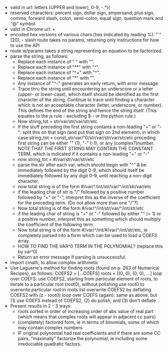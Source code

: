 - valid in url: letters (UPPER and lower), 0-9, -.*)(
- reserved characters: percent sign, dollar sign, ampersand, plus sign, comma, forward slash, colon, semi-colon, equal sign, question mark and “@” symbol.
- valid in Chrome url: +
- encoded hex versions of various chars (hex indicated by leading %):
    " "(20), - slash route takes no params, returning only instructions for how to use the API
- route w/params takes a string representing an equation to be factorized.
- parse the string, as follows:
    - Replace each instance of " " with "".
    - Replace each instance of "**" with "^".
    - Replace each instance of "^+" with "^".
    - Replace each instance of "*" with "".
    - Any instance of "^-" generates an early return, with error message.
    - Trace thru the string until encountering an underscore or a letter (upper- or lower-case), which itself should be identified as the first character of the string.  Continue to trace until finding a character which is not an acceptable character (letter, underscore, or number).  This defines the end of the string and hence the string itself.  (This equates to the js rule - excluding $ - or the python rule.)
    - Now string_tot = str/var/str/var/str/etc
    - If the stuff preceding the first string contains a non-leading "+" or "-":
        split this on that sign (and put that sign on 2nd element), in which case
        string_tot = const_str/var/^0/str/var/str/var/str/etc
         preceding first string can be either "" (1), "-" (-1), or any (complex?)number.  NOTE THAT THE FIRST STRING MAY CONTAIN THE CONSTANT TERM, which is indicated if it contains a non-leading "+" or "-"
    - now string_tot = #/var/str/var/str/etc
    - parse the str after each var, which should begin with "^" & be immediately followed by the digit 0-9, which should itself be immediately followed by any digit 0-9, until reaching a non-digit character.
    - now total string is of the form #/var/^/int/str/var/^/int/str/var/etc
    - if the leading char of str is "/" followed by a positive number followed by "+" or "-", interpret this as the inverse of the coefficient for the preceding term.  (Do not allow more than one "/"?).
    - Now total string is of the form #/var/^/int/str/var/^/int/str/etc
    - if the leading char of string is "+" or "-" followed by either "" (= 1) or a positive number, interpret this as something which should multiply the coefficient of the following term.
    - Now total string is of the form #/var/^/int/#/var/^/int/str/etc, ie completely parsed into a form which can be used to load a COEFS array.
    - HOW TO FIND THE VAR^0 TERM IN THE POLYNOMIAL? (replace this by var^0)
    - Return an error message if parsing is unsuccessful.
- import cmath, to allow complex arithmetic
- Use Laguerre's method for finding roots (found on p. 263 of Numerical Recipes), as follows:
    COEFS2 = [...COEFS]
    roots = [(0, 0), (0, 0), ...]
    loop over COEFS:
        use COEFS2, starting from particular element of roots, to iterate to a particular root (root0), without polishing
        use root0 to overwrite particular root in roots list
        overwrite COEFS2 by deflating COEFS2 with (z - root0)
    loop over COEFS (again):
        same as above, but (1) use COEFS instead of COEFS2, (2) do polish, and (3) don't deflate
- Present results in 2 - 3 ways:
    - roots sorted in order of increasing order of abs value of real part (which means that complex roots will appear in adjacent cc pairs)
    - (completely) factored form, ie in terms of binomials, some of which may contain complex numbers
    - IF original polynomial had real coefficients and if there are some CC pairs, "maximally" factorize the polynomial, ie including some irreduciable quadratic factors.
